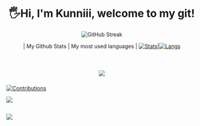 <h1 align="center">
  🖐Hi, I'm Kunniii, welcome to my git! <height="60">
</h1>
  
<div align="center">  
  
![GitHub Streak](https://github-readme-streak-stats.herokuapp.com/?user=kunniii&theme=radical)
</div>
<div align="center">
<table>
  
| My Github Stats             | My most used languages |
[![Stats](https://acedev003-readme-stats.vercel.app/api?username=kunniii&show_icons=true)](https://github.com/kunniii)|[![Langs](https://acedev003-readme-stats.vercel.app/api/top-langs/?username=kunniii&layout=compact)](https://github.com/kunniii)
</table>
  </div>
<h1 align="center">
  <a href="https://github.com/kunniii">
    <img src="https://github-profile-trophy.vercel.app/?username=kunniii&theme=dracula"/>
  </a>
</h1>

###

[![Contributions](https://fabianocouto-activity-graph.vercel.app/graph/?username=kunniii)](https://github.com/kunniii)

![](https://hit.yhype.me/github/profile?user_id=57139436)

## ![](https://komarev.com/ghpvc/?username=kunniii&style=flat&label=VIEWS)
